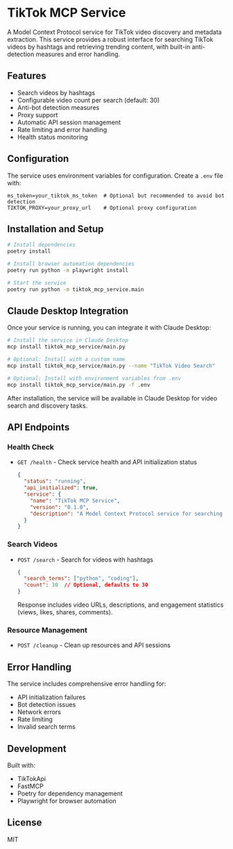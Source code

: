 # TikTok MCP Service

A Model Context Protocol service for TikTok video discovery and metadata extraction. This service provides a robust interface for searching TikTok videos by hashtags and retrieving trending content, with built-in anti-detection measures and error handling.

## Features

- Search videos by hashtags
- Configurable video count per search (default: 30)
- Anti-bot detection measures
- Proxy support
- Automatic API session management
- Rate limiting and error handling
- Health status monitoring

## Configuration

The service uses environment variables for configuration. Create a `.env` file with:

```env
ms_token=your_tiktok_ms_token  # Optional but recommended to avoid bot detection
TIKTOK_PROXY=your_proxy_url    # Optional proxy configuration
```

## Installation and Setup

```bash
# Install dependencies
poetry install

# Install browser automation dependencies
poetry run python -m playwright install

# Start the service
poetry run python -m tiktok_mcp_service.main
```

## Claude Desktop Integration

Once your service is running, you can integrate it with Claude Desktop:

```bash
# Install the service in Claude Desktop
mcp install tiktok_mcp_service/main.py

# Optional: Install with a custom name
mcp install tiktok_mcp_service/main.py --name "TikTok Video Search"

# Optional: Install with environment variables from .env
mcp install tiktok_mcp_service/main.py -f .env
```

After installation, the service will be available in Claude Desktop for video search and discovery tasks.

## API Endpoints

### Health Check
- `GET /health` - Check service health and API initialization status
  ```json
  {
    "status": "running",
    "api_initialized": true,
    "service": {
      "name": "TikTok MCP Service",
      "version": "0.1.0",
      "description": "A Model Context Protocol service for searching TikTok videos"
    }
  }
  ```

### Search Videos
- `POST /search` - Search for videos with hashtags
  ```json
  {
    "search_terms": ["python", "coding"],
    "count": 30  // Optional, defaults to 30
  }
  ```
  Response includes video URLs, descriptions, and engagement statistics (views, likes, shares, comments).

### Resource Management
- `POST /cleanup` - Clean up resources and API sessions

## Error Handling

The service includes comprehensive error handling for:
- API initialization failures
- Bot detection issues
- Network errors
- Rate limiting
- Invalid search terms

## Development

Built with:
- TikTokApi
- FastMCP
- Poetry for dependency management
- Playwright for browser automation

## License

MIT
